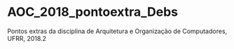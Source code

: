 # AOC_2018_pontoextra_Debs
Pontos extras da disciplina de Arquitetura e Organização de Computadores, UFRR, 2018.2
